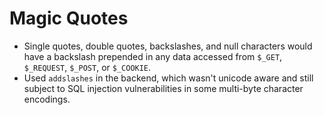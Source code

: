 Magic Quotes
============

* Single quotes, double quotes, backslashes, and null characters would have a backslash prepended in any data accessed from `$_GET`, `$_REQUEST`, `$_POST`, or `$_COOKIE`.
* Used `addslashes` in the backend, which wasn't unicode aware and still subject to SQL injection vulnerabilities in some multi-byte character encodings.

